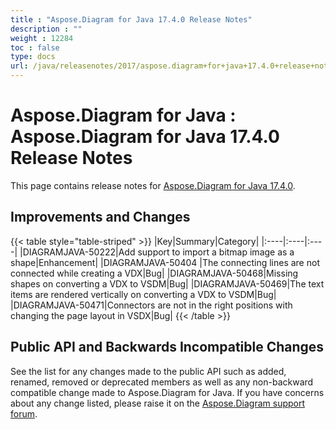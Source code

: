 ```yaml
---
title : "Aspose.Diagram for Java 17.4.0 Release Notes" 
description : "" 
weight : 12284 
toc : false
type: docs
url: /java/releasenotes/2017/aspose.diagram+for+java+17.4.0+release+notes/
---
```


# Aspose.Diagram for Java : Aspose.Diagram for Java 17.4.0 Release Notes


This page contains release notes for [Aspose.Diagram for Java 17.4.0](http://maven.aspose.com/repository/simple/ext-release-local/com/aspose/aspose-diagram/17.4.0/).

## Improvements and Changes

{{< table style="table-striped" >}}
|Key|Summary|Category|
|:----|:----|:----|
|DIAGRAMJAVA-50222|Add support to import a bitmap image as a shape|Enhancement|
|DIAGRAMJAVA-50404 |The connecting lines are not connected while creating a VDX|Bug|
|DIAGRAMJAVA-50468|Missing shapes on converting a VDX to VSDM|Bug|
|DIAGRAMJAVA-50469|The text items are rendered vertically on converting a VDX to VSDM|Bug|
|DIAGRAMJAVA-50471|Connectors are not in the right positions with changing the page layout in VSDX|Bug|
{{< /table >}}

## Public API and Backwards Incompatible Changes

See the list for any changes made to the public API such as added, renamed, removed or deprecated members as well as any non-backward compatible change made to Aspose.Diagram for Java. If you have concerns about any change listed, please raise it on the [Aspose.Diagram support forum](http://www.aspose.com/community/forums/aspose.diagram-product-family/489/showforum.aspx).

